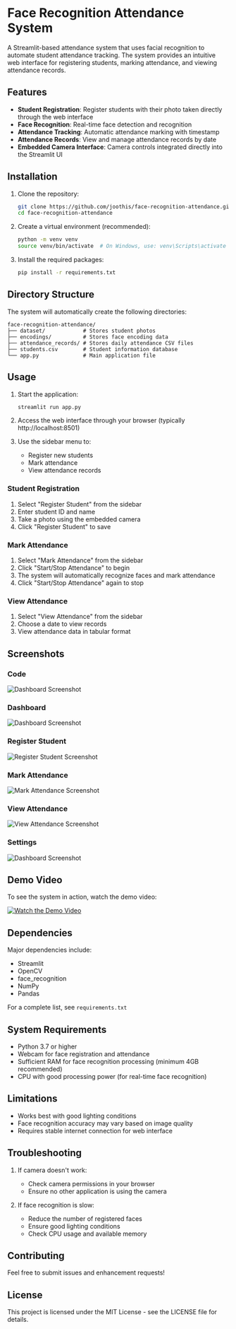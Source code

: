 # Face Recognition Attendance System

A Streamlit-based attendance system that uses facial recognition to automate student attendance tracking. The system provides an intuitive web interface for registering students, marking attendance, and viewing attendance records.

## Features

- **Student Registration**: Register students with their photo taken directly through the web interface
- **Face Recognition**: Real-time face detection and recognition
- **Attendance Tracking**: Automatic attendance marking with timestamp
- **Attendance Records**: View and manage attendance records by date
- **Embedded Camera Interface**: Camera controls integrated directly into the Streamlit UI

## Installation

1. Clone the repository:
    ```bash
    git clone https://github.com/joothis/face-recognition-attendance.git
    cd face-recognition-attendance
    ```

2. Create a virtual environment (recommended):
    ```bash
    python -m venv venv
    source venv/bin/activate  # On Windows, use: venv\Scripts\activate
    ```

3. Install the required packages:
    ```bash
    pip install -r requirements.txt
    ```

## Directory Structure

The system will automatically create the following directories:
```
face-recognition-attendance/
├── dataset/            # Stores student photos
├── encodings/          # Stores face encoding data
├── attendance_records/ # Stores daily attendance CSV files
├── students.csv        # Student information database
└── app.py              # Main application file
```

## Usage

1. Start the application:
    ```bash
    streamlit run app.py
    ```

2. Access the web interface through your browser (typically http://localhost:8501)

3. Use the sidebar menu to:
   - Register new students
   - Mark attendance
   - View attendance records

### Student Registration
1. Select "Register Student" from the sidebar
2. Enter student ID and name
3. Take a photo using the embedded camera
4. Click "Register Student" to save

### Mark Attendance
1. Select "Mark Attendance" from the sidebar
2. Click "Start/Stop Attendance" to begin
3. The system will automatically recognize faces and mark attendance
4. Click "Start/Stop Attendance" again to stop

### View Attendance
1. Select "View Attendance" from the sidebar
2. Choose a date to view records
3. View attendance data in tabular format

## Screenshots
### Code
![Dashboard Screenshot](screenshots/Code.png)

### Dashboard
![Dashboard Screenshot](screenshots/Dashboard.png)

### Register Student
![Register Student Screenshot](screenshots/Reigester.png)

### Mark Attendance
![Mark Attendance Screenshot](screenshots/MarkAttendace.png)

### View Attendance
![View Attendance Screenshot](screenshots/Records.png)

### Settings
![Dashboard Screenshot](screenshots/Settings,png)

## Demo Video

To see the system in action, watch the demo video:

[![Watch the Demo Video](screenshots/Dashboard.png)](https://drive.google.com/file/d/1KDcLDveXxvvPvLS-qyawCdCKKF6Qj8b8/view?usp=drive_link)


## Dependencies

Major dependencies include:
- Streamlit
- OpenCV
- face_recognition
- NumPy
- Pandas

For a complete list, see `requirements.txt`

## System Requirements

- Python 3.7 or higher
- Webcam for face registration and attendance
- Sufficient RAM for face recognition processing (minimum 4GB recommended)
- CPU with good processing power (for real-time face recognition)

## Limitations

- Works best with good lighting conditions
- Face recognition accuracy may vary based on image quality
- Requires stable internet connection for web interface

## Troubleshooting

1. If camera doesn't work:
   - Check camera permissions in your browser
   - Ensure no other application is using the camera

2. If face recognition is slow:
   - Reduce the number of registered faces
   - Ensure good lighting conditions
   - Check CPU usage and available memory

## Contributing

Feel free to submit issues and enhancement requests!

## License

This project is licensed under the MIT License - see the LICENSE file for details.
